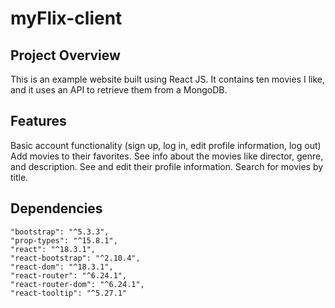 # myFlix-client

## Project Overview

This is an example website built using React JS. It contains ten movies I like, and it uses an API to retrieve them from a MongoDB.

## Features
Basic account functionality (sign up, log in, edit profile information, log out)
Add movies to their favorites.
See info about the movies like director, genre, and description.
See and edit their profile information.
Search for movies by title.

##  Dependencies
    "bootstrap": "^5.3.3",
    "prop-types": "^15.8.1",
    "react": "^18.3.1",
    "react-bootstrap": "^2.10.4",
    "react-dom": "^18.3.1",
    "react-router": "^6.24.1",
    "react-router-dom": "^6.24.1",
    "react-tooltip": "^5.27.1"